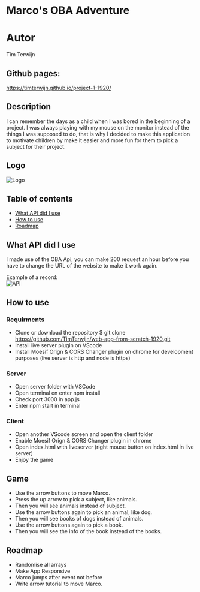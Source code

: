 # Marco's OBA Adventure

# Autor
Tim Terwijn

## Github pages:
https://timterwijn.github.io/project-1-1920/

## Description
I can remember the days as a child when I was bored in the beginning of a project. I was always playing with my mouse on the monitor instead of the things I was supposed to do, that is why I decided to make this application to motivate children by make it easier and more fun for them to pick a subject for their project.

## Logo
![Logo](/static/img/logo.png)

## Table of contents
* [What API did I use](#what-api-did-I-use)
* [How to use](#how-to-use)
* [Roadmap](#roadmap)

<!-- What external data source is featured in your project and what are its properties 🌠 -->
## What API did I use
I made use of the OBA Api, you can make 200 request an hour before you have to change the URL of the website to make it work again.  

Example of a record:  
![API](/static/img/API.PNG)

## How to use
### Requirments
* Clone or download the repository $ git clone https://github.com/TimTerwijn/web-app-from-scratch-1920.git
* Install live server plugin on VScode
* Install Moesif Orign & CORS Changer plugin on chrome for development purposes (live server is http and node is https)
### Server
* Open server folder with VSCode
* Open terminal en enter npm install
* Check port 3000 in app.js
* Enter npm start in terminal
### Client
* Open another VScode screen and open the client folder
* Enable Moesif Orign & CORS Changer plugin in chrome
* Open index.html with liveserver (right mouse button on index.html in live server)
* Enjoy the game
## Game
* Use the arrow buttons to move Marco.  
* Press the up arrow to pick a subject, like animals.  
* Then you will see animals instead of subject.  
* Use the arrow buttons again to pick an animal, like dog.  
* Then you will see books of dogs instead of animals.  
* Use the arrow buttons again to pick a book.  
* Then you will see the info of the book instead of the books.  

## Roadmap
* Randomise all arrays
* Make App Responsive
* Marco jumps after event not before
* Write arrow tutorial to move Marco. 
